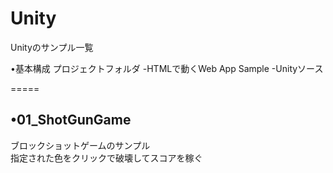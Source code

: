 Unity
=====

Unityのサンプル一覧

•基本構成
プロジェクトフォルダ
 -HTMLで動くWeb App Sample
 -Unityソース 
 
=====

<h2>•01_ShotGunGame</h2>
ブロックショットゲームのサンプル<br/>
指定された色をクリックで破壊してスコアを稼ぐ<br/>




